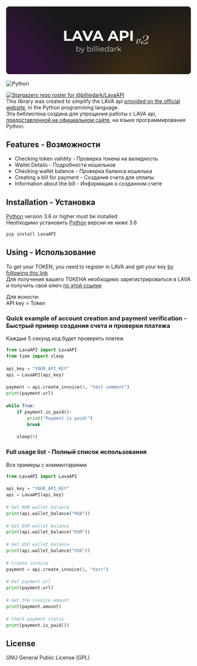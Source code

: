[![N|Solid](https://github.com/billiedark/LavaAPI/blob/main/LavaAPI_v2.png?raw=true)](https://nodesource.com/products/nsolid)

![Python](https://img.shields.io/badge/-Python-0a0a0a?style=for-the-badge&logo=python&logoColor=24e387)
  
[![Stargazers repo roster for @billiedark/LavaAPI](https://reporoster.com/stars/billiedark/LavaAPI)](https://github.com/billiedark/LavaAPI/stargazers)  
This library was created to simplify the LAVA api [provided on the official website](https://dev.lava.ru/), in the Python programming language.  
Эта библиотека создана для упрощения работы с LAVA api, [предоставленной на официальном сайте](https://dev.lava.ru/), на языке программирования Python.

  
## Features - Возможности

- Checking token validity - Проверка токена на валидность
- Wallet Details - Подробности кошельков
- Checking wallet balance - Проверка баланса кошелька
- Creating a bill for payment - Создания счета для оплаты
- Information about the bill - Информация о созданном счете


## Installation - Установка

[Python](https://www.python.org/) version 3.6 or higher must be installed  
Необходимо установить [Python](https://www.python.org/) версии не ниже 3.6

```cmd
pip install LavaAPI
```

## Using - Использование
To get your TOKEN, you need to register in LAVA and get your key [by following this link](https://lava.ru/dashboard/settings/api)  
Для получения вашего ТОКЕНА необходимо зарегистрироваться в LAVA и получить свой ключ [по этой ссылке](https://lava.ru/dashboard/settings/api)

Для ясности:  
API key = Token

### Quick example of account creation and payment verification - Быстрый пример создания счета и проверки платежа
Каждые 5 секунд код будет проверять платеж
``` python
from LavaAPI import LavaAPI
from time import sleep

api_key = "YOUR_API_KEY"
api = LavaAPI(api_key)

payment = api.create_invoice(1, "test comment")
print(payment.url)

while True:
    if payment.is_paid():
        print("Payment is paid!")
        break
        
    sleep(5)
```

### Full usage list - Полный список использования
Все примеры с комментариями
```python
from LavaAPI import LavaAPI

api_key = "YOUR_API_KEY"
api = LavaAPI(api_key)

# Get RUB wallet balance
print(api.wallet_balance("RUB"))

# Get EUR wallet balance
print(api.wallet_balance("EUR"))

# Get USD wallet balance
print(api.wallet_balance("USD"))

# Create invoice
payment = api.create_invoice(1, "test")

# Get payment url
print(payment.url)

# Get the invoice amount
print(payment.amount)

# Check payment status
print(payment.is_paid())
```


## License

GNU General Public License (GPL)
